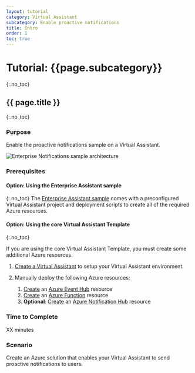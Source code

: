 ```yaml
---
layout: tutorial
category: Virtual Assistant
subcategory: Enable proactive notifications 
title: Intro
order: 1
toc: true
---
```


# Tutorial: {{page.subcategory}}
{:.no_toc}
## {{ page.title }}
{:.no_toc}

### Purpose

Enable the proactive notifications sample on a Virtual Assistant.

![Enterprise Notifications sample architecture]({{site.baseurl}}/assets/images/enterprisenotifications-architecture.png)

### Prerequisites

#### Option: Using the Enterprise Assistant sample
{:.no_toc}
The [Enterprise Assistant sample]({{site.baseurl}}/virtual-assistant/samples/enterprise-assistant) comes with a preconfigured Virtual Assistant project and deployment scripts to create all of the required Azure resources.

#### Option: Using the core Virtual Assistant Template
{:.no_toc}

If you are using the core Virtual Assistant Template, you must create some additional Azure resources.

1. [Create a Virtual Assistant]({{site.baseurl}}/virtual-assistant/tutorials/csharp/create-assistant/1-intro/) to setup your Virtual Assistant environment.

1. Manually deploy the following Azure resources:

    1. [Create](https://ms.portal.azure.com/#create/Microsoft.EventHub) an [Azure Event Hub](https://azure.microsoft.com/en-us/services/event-hubs/) resource
    1. [Create](https://ms.portal.azure.com/#create/Microsoft.FunctionApp) an [Azure Function](https://azure.microsoft.com/en-us/services/functions/) resource
    1. **Optional**: [Create](https://ms.portal.azure.com/#create/Microsoft.NotificationHub) an [Azure Notification Hub](https://azure.microsoft.com/en-us/services/notification-hubs/) resource

### Time to Complete
XX minutes

### Scenario
Create an Azure solution that enables your Virtual Assistant to send proactive notifications to users.

